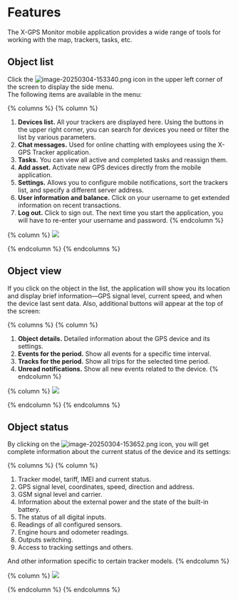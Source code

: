 # Features

The X-GPS Monitor mobile application provides a wide range of tools for working with the map, trackers, tasks, etc.

## Object list

Click the <img src="attachments/image-20250304-153340.png" alt="image-20250304-153340.png" data-size="line"> icon in the upper left corner of the screen to display the side menu.\
The following items are available in the menu:

{% columns %}
{% column %}
1. **Devices list.** All your trackers are displayed here. Using the buttons in the upper right corner, you can search for devices you need or filter the list by various parameters.
2. **Chat messages.** Used for online chatting with employees using the X-GPS Tracker application.
3. **Tasks.** You can view all active and completed tasks and reassign them.
4. **Add asset.** Activate new GPS devices directly from the mobile application.
5. **Settings.** Allows you to configure mobile notifications, sort the trackers list, and specify a different server address.
6. **User information and balance.** Click on your username to get extended information on recent transactions.
7. **Log out.** Click to sign out. The next time you start the application, you will have to re-enter your username and password.
{% endcolumn %}

{% column %}
![](attachments/image-20250304-152237.png)


{% endcolumn %}
{% endcolumns %}

## Object view

If you click on the object in the list, the application will show you its location and display brief information—GPS signal level, current speed, and when the device last sent data. Also, additional buttons will appear at the top of the screen:

{% columns %}
{% column %}
1. **Object details.** Detailed information about the GPS device and its settings.
2. **Events for the period.** Show all events for a specific time interval.
3. **Tracks for the period.** Show all trips for the selected time period.
4. **Unread notifications.** Show all new events related to the device.
{% endcolumn %}

{% column %}
![](attachments/image-20250304-152338.png)


{% endcolumn %}
{% endcolumns %}

## Object status

By clicking on the <img src="attachments/image-20250304-153652.png" alt="image-20250304-153652.png" data-size="line"> icon, you will get complete information about the current status of the device and its settings:

{% columns %}
{% column %}
1. Tracker model, tariff, IMEI and current status.
2. GPS signal level, coordinates, speed, direction and address.
3. GSM signal level and carrier.
4. Information about the external power and the state of the built-in battery.
5. The status of all digital inputs.
6. Readings of all configured sensors.
7. Engine hours and odometer readings.
8. Outputs switching.
9. Access to tracking settings and others.

And other information specific to certain tracker models.
{% endcolumn %}

{% column %}
![](attachments/image-20250304-152800.png)


{% endcolumn %}
{% endcolumns %}
